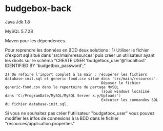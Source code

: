 # budgebox-back
Java Jdk 1.8

MySQL 5.7.28

Maven pour les dépendences.

Pour reprendre les données en BDD deux solutions : 
	1) Utiliser le fichier d'export sql  situé dans 'src/main/resources' 
		puis créer un utilisateur ayant les droits sur le schéma "CREATE USER 'budgetbox_user'@'localhost' IDENTIFIED BY 'budgetbox_password';"
	
    2) Ou refaire l'import complet à la main : récupérer les fichiers database-init.sql et generic-food.csv situé dans 'src/main/resources'.
												Déposer le fichier generic-food.csv dans le repertoire de partage MySQL 
												(sous windows localisé dans 'C:/ProgramDate/MySQL/MySQL Server x.y/Uploads')
												Exécuter les commandes SQL du fichier database-init.sql.
												
Si vous ne souhaitez pas créer l'utilisateur "budgetbox_user" vous pouvez modifier les infos de connexions à la BDD dans le fichier "resources/application.properties"
